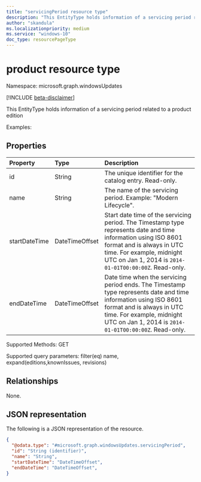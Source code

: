 ```yaml
---
title: "servicingPeriod resource type"
description: "This EntityType holds information of a servicing period related to a product edition."
author: "skandula"
ms.localizationpriority: medium
ms.service: "windows-10"
doc_type: resourcePageType
---
```


# product resource type

Namespace: microsoft.graph.windowsUpdates

[!INCLUDE [beta-disclaimer](../../includes/beta-disclaimer.md)]

This EntityType holds information of a servicing period related to a product edition

Examples: 

## Properties
|Property|Type|Description|
|:---|:---|:---|
|id|String|The unique identifier for the catalog entry. Read-only.|
|name|String|The name of the servicing period. Example: "Modern Lifecycle".|
|startDateTime|DateTimeOffset| Start date time of the servicing period. The Timestamp type represents date and time information using ISO 8601 format and is always in UTC time. For example, midnight UTC on Jan 1, 2014 is `2014-01-01T00:00:00Z`. Read-only.|
|endDateTime|DateTimeOffset|Date time when the servicing period ends. The Timestamp type represents date and time information using ISO 8601 format and is always in UTC time. For example, midnight UTC on Jan 1, 2014 is `2014-01-01T00:00:00Z`. Read-only.|

Supported Methods: GET

Supported query parameters: filter(eq) name, expand(editions,knownIssues, revisions)

## Relationships
None.

## JSON representation
The following is a JSON representation of the resource.
<!-- {
  "blockType": "resource",
  "keyProperty": "id",
  "@odata.type": "microsoft.graph.windowsUpdates.servicingPeriod",
  "openType": false
}
-->
``` json
{
  "@odata.type": "#microsoft.graph.windowsUpdates.servicingPeriod",
  "id": "String (identifier)",
  "name": "String",
  "startDateTime": "DateTimeOffset",
  "endDateTime": "DateTimeOffset",
}
```
